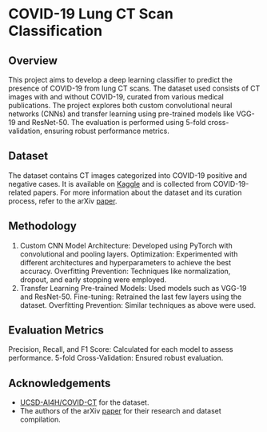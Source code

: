 # COVID-19 Lung CT Scan Classification

## Overview
This project aims to develop a deep learning classifier to predict the presence of COVID-19 from lung CT scans. The dataset used consists of CT images with and without COVID-19, curated from various medical publications. The project explores both custom convolutional neural networks (CNNs) and transfer learning using pre-trained models like VGG-19 and ResNet-50. The evaluation is performed using 5-fold cross-validation, ensuring robust performance metrics.

## Dataset
The dataset contains CT images categorized into COVID-19 positive and negative cases. It is available on [Kaggle](https://www.kaggle.com/datasets/luisblanche/covidct?resource=download) and is collected from COVID-19-related papers. For more information about the dataset and its curation process, refer to the arXiv [paper](https://arxiv.org/abs/2003.13865s).

## Methodology
1. Custom CNN Model
Architecture: Developed using PyTorch with convolutional and pooling layers.
Optimization: Experimented with different architectures and hyperparameters to achieve the best accuracy.
Overfitting Prevention: Techniques like normalization, dropout, and early stopping were employed.
2. Transfer Learning
Pre-trained Models: Used models such as VGG-19 and ResNet-50.
Fine-tuning: Retrained the last few layers using the dataset.
Overfitting Prevention: Similar techniques as above were used.

## Evaluation Metrics
Precision, Recall, and F1 Score: Calculated for each model to assess performance.
5-fold Cross-Validation: Ensured robust evaluation.

## Acknowledgements
* [UCSD-AI4H/COVID-CT](https://www.kaggle.com/datasets/luisblanche/covidct?resource=download) for the dataset.
* The authors of the arXiv [paper](https://arxiv.org/abs/2003.13865) for their research and dataset compilation.
